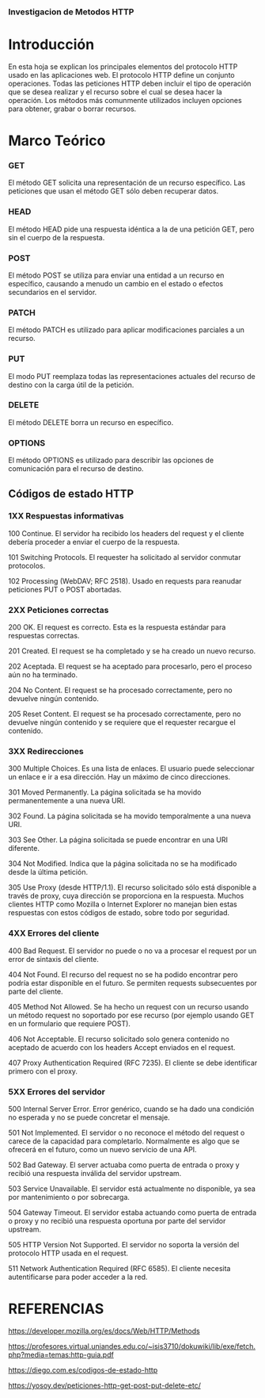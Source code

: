### Investigacion de Metodos HTTP

# Introducción
En esta hoja se explican los principales elementos del  protocolo HTTP usado en las aplicaciones web. El  protocolo  HTTP  define  un  conjunto operaciones. Todas las peticiones HTTP deben incluir el tipo de operación que se desea realizar y el recurso sobre el cual se desea hacer la operación. Los métodos  más  comunmente  utilizados  incluyen opciones  para  obtener,  grabar  o  borrar recursos.

# Marco Teórico

### GET

  El método GET  solicita una representación de un recurso específico. Las peticiones que usan el método GET sólo deben recuperar datos.

### HEAD

  El método HEAD pide una respuesta idéntica a la de una petición GET, pero sin el cuerpo de la respuesta.

### POST
    
  El método POST se utiliza para enviar una entidad a un recurso en específico, causando a menudo un cambio en el estado o efectos secundarios en el servidor.

### PATCH
    
  El método PATCH  es utilizado para aplicar modificaciones parciales a un recurso.

### PUT

  El modo PUT reemplaza todas las representaciones actuales del recurso de destino con la carga útil de la petición.
  
### DELETE
  
  El método DELETE borra un recurso en específico.

### OPTIONS

  El método OPTIONS es utilizado para describir las opciones de comunicación para el recurso de destino.

##  Códigos de estado HTTP

### 1XX Respuestas informativas 

  100 Continue. El servidor ha recibido los headers del request y el cliente debería proceder a enviar el cuerpo de la respuesta.
  
  101 Switching Protocols. El requester ha solicitado al servidor conmutar protocolos.
  
  102 Processing (WebDAV; RFC 2518). Usado en requests para reanudar peticiones PUT o POST abortadas.

### 2XX Peticiones correctas

200 OK. El request es correcto. Esta es la respuesta estándar para respuestas correctas.

201 Created. El request se ha completado y se ha creado un nuevo recurso.

202 Aceptada. El request se ha aceptado para procesarlo, pero el proceso aún no ha terminado.

204 No Content. El request se ha procesado correctamente, pero no devuelve ningún contenido.

205 Reset Content. El request se ha procesado correctamente, pero no devuelve ningún contenido y se requiere que el requester recargue el contenido.

### 3XX Redirecciones

300 Multiple Choices. Es una lista de enlaces. El usuario puede seleccionar un enlace e ir a esa dirección. Hay un máximo de cinco direcciones.

301 Moved Permanently. La página solicitada se ha movido permanentemente a una nueva URI.

302 Found. La página solicitada se ha movido temporalmente a una nueva URI.

303 See Other. La página solicitada se puede encontrar en una URI diferente.

304 Not Modified. Indica que la página solicitada no se ha modificado desde la última petición.

305 Use Proxy (desde HTTP/1.1). El recurso solicitado sólo está disponible a través de proxy, cuya dirección se proporciona en la respuesta. Muchos clientes HTTP como Mozilla o Internet Explorer no manejan bien estas respuestas con estos códigos de estado, sobre todo por seguridad.

###  4XX Errores del cliente

400 Bad Request. El servidor no puede o no va a procesar el request por un error de sintaxis del cliente.

404 Not Found. El recurso del request no se ha podido encontrar pero podría estar disponible en el futuro. Se permiten requests subsecuentes por parte del cliente.

405 Method Not Allowed. Se ha hecho un request con un recurso usando un método request no soportado por ese recurso (por ejemplo usando GET en un formulario que requiere POST).

406 Not Acceptable. El recurso solicitado solo genera contenido no aceptado de acuerdo con los headers Accept enviados en el request.

407 Proxy Authentication Required (RFC 7235). El cliente se debe identificar primero con el proxy. 

### 5XX Errores del servidor

  500 Internal Server Error. Error genérico, cuando se ha dado una condición no esperada y no se puede concretar el mensaje.
    
  501 Not Implemented. El servidor o no reconoce el método del request o carece de la capacidad para completarlo. Normalmente es algo que se ofrecerá en el futuro, como un nuevo servicio de una API.
  
  502 Bad Gateway. El server actuaba como puerta de entrada o proxy y recibió una respuesta inválida del servidor upstream.
  
  503 Service Unavailable. El servidor está actualmente no disponible, ya sea por mantenimiento o por sobrecarga.
  
  504 Gateway Timeout. El servidor estaba actuando como puerta de entrada o proxy y no recibió una respuesta oportuna por parte del servidor upstream.
  
  505 HTTP Version Not Supported. El servidor no soporta la versión del protocolo HTTP usada en el request.
  
  511 Network Authentication Required (RFC 6585). El cliente necesita autentificarse para poder acceder a la red.


# REFERENCIAS

https://developer.mozilla.org/es/docs/Web/HTTP/Methods

https://profesores.virtual.uniandes.edu.co/~isis3710/dokuwiki/lib/exe/fetch.php?media=temas:http-guia.pdf

https://diego.com.es/codigos-de-estado-http

https://yosoy.dev/peticiones-http-get-post-put-delete-etc/